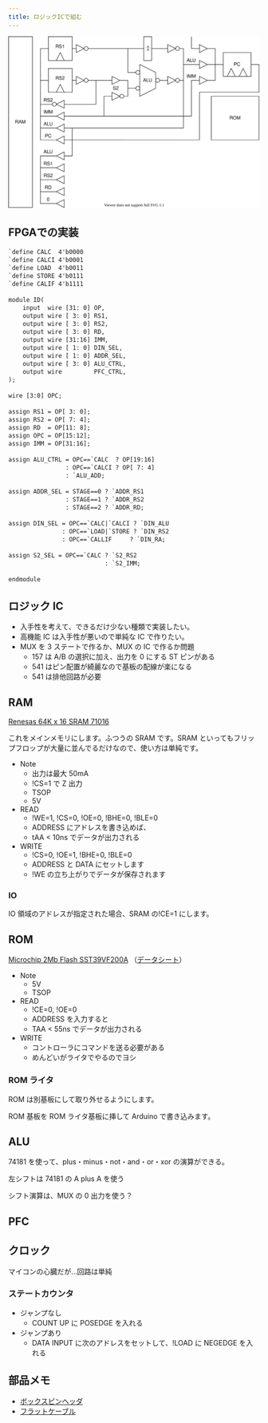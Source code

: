 ```yaml
---
title: ロジックICで組む
---
```


![](img/circuit.dio.svg)

## FPGAでの実装

```{.language-verilog}
`define CALC  4'b0000
`define CALCI 4'b0001
`define LOAD  4'b0011
`define STORE 4'b0111
`define CALIF 4'b1111

module ID(
    input  wire [31: 0] OP,
    output wire [ 3: 0] RS1,
    output wire [ 3: 0] RS2,
    output wire [ 3: 0] RD,
    output wire [31:16] IMM,
    output wire [ 1: 0] DIN_SEL,
    output wire [ 1: 0] ADDR_SEL,
    output wire [ 3: 0] ALU_CTRL,
    output wire         PFC_CTRL,
);

wire [3:0] OPC;

assign RS1 = OP[ 3: 0];
assign RS2 = OP[ 7: 4];
assign RD  = OP[11: 8];
assign OPC = OP[15:12];
assign IMM = OP[31:16];

assign ALU_CTRL = OPC==`CALC  ? OP[19:16]
                : OPC==`CALCI ? OP[ 7: 4]
                : `ALU_ADD;

assign ADDR_SEL = STAGE==0 ? `ADDR_RS1
                : STAGE==1 ? `ADDR_RS2
                : STAGE==2 ? `ADDR_RD;

assign DIN_SEL = OPC==`CALC|`CALCI ? `DIN_ALU 
               : OPC==`LOAD|`STORE ? `DIN_RS2
               : OPC==`CALLIF     ? `DIN_RA;

assign S2_SEL = OPC==`CALC ? `S2_RS2 
                           : `S2_IMM;

endmodule
```

## ロジック IC

- 入手性を考えて、できるだけ少ない種類で実装したい。
- 高機能 IC は入手性が悪いので単純な IC で作りたい。
- MUX を 3 ステートで作るか、MUX の IC で作るか問題
  - 157 は A/B の選択に加え、出力を 0 にする ST ピンがある
  - 541 はピン配置が綺麗なので基板の配線が楽になる
  - 541 は排他回路が必要

## RAM

[Renesas 64K x 16 SRAM 71016](https://www.renesas.com/jp/en/document/dst/71016-data-sheet)

これをメインメモリにします。ふつうの SRAM です。SRAM といってもフリップフロップが大量に並んでるだけなので、使い方は単純です。

- Note
  - 出力は最大 50mA
  - !CS=1 で Z 出力
  - TSOP
  - 5V
- READ
  - !WE=1, !CS=0, !OE=0, !BHE=0, !BLE=0
  - ADDRESS にアドレスを書き込めば、
  - tAA < 10ns でデータが出力される
- WRITE
  - !CS=0, !OE=1, !BHE=0, !BLE=0
  - ADDRESS と DATA にセットします
  - !WE の立ち上がりでデータが保存されます

### IO

IO 領域のアドレスが指定された場合、SRAM の!CE=1 にします。

## ROM

[Microchip 2Mb Flash SST39VF200A](https://www.microchip.com/en-us/product/SST39VF200A)
（[データシート](https://ww1.microchip.com/downloads/aemDocuments/documents/OTH/ProductDocuments/DataSheets/25001A.pdf)）

- Note
  - 5V
  - TSOP
- READ
  - !CE=0, !OE=0
  - ADDRESS を入力すると
  - TAA < 55ns でデータが出力される
- WRITE
  - コントローラにコマンドを送る必要がある
  - めんどいがライタでやるのでヨシ

### ROM ライタ

ROM は別基板にして取り外せるようにします。

ROM 基板を ROM ライタ基板に挿して Arduino で書き込みます。

## ALU

74181 を使って、plus・minus・not・and・or・xor の演算ができる。

左シフトは 74181 の A plus A を使う

シフト演算は、MUX の 0 出力を使う？

## PFC

## クロック

マイコンの心臓だが…回路は単純

### ステートカウンタ

- ジャンプなし
  - COUNT UP に POSEDGE を入れる
- ジャンプあり
  - DATA INPUT に次のアドレスをセットして、!LOAD に NEGEDGE を入れる

## 部品メモ

- [ボックスピンヘッダ](https://akizukidenshi.com/catalog/g/gP-01137/)
- [フラットケーブル](https://akizukidenshi.com/catalog/g/gC-08931/)
